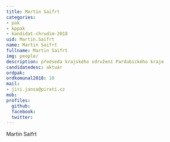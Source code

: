 ```yaml
---
title: Martin Saifrt
categories:
- pak
- kppak
- kandidat-chrudim-2018
uid: Martin.Saifrt
name: Martin Saifrt
fullname: Martin Saifrt
img: people/
description: předseda krajského sdružení Pardubického kraje
candidatedesc: aktuár
ordpak: 
ordkomunal2018: 10
mail:
- jiri.jansa@pirati.cz
mob: 
profiles:
  github: 
  facebook: 
  twitter: 
---
```


Martin Saifrt 